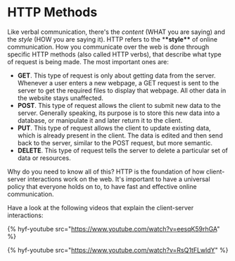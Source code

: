 # HTTP Methods

Like verbal communication, there's the _content_ (WHAT you are saying) and the _style_ (HOW you are saying it). HTTP refers to the \***\*style\*\*** of online communication. How you communicate over the web is done through specific HTTP methods (also called HTTP verbs), that describe what type of request is being made. The most important ones are:

-   **GET**. This type of request is only about getting data from the server. Whenever a user enters a new webpage, a GET request is sent to the server to get the required files to display that webpage. All other data in the website stays unaffected.
-   **POST**. This type of request allows the client to submit new data to the server. Generally speaking, its purpose is to store this new data into a database, or manipulate it and later return it to the client.
-   **PUT**. This type of request allows the client to update existing data, which is already present in the client. The data is edited and then send back to the server, similar to the POST request, but more semantic.
-   **DELETE**. This type of request tells the server to delete a particular set of data or resources.

Why do you need to know all of this? HTTP is the foundation of how client-server interactions work on the web. It's important to have a universal policy that everyone holds on to, to have fast and effective online communication.

Have a look at the following videos that explain the client-server interactions:

{% hyf-youtube src="https://www.youtube.com/watch?v=eesqK59rhGA" %}

{% hyf-youtube src="https://www.youtube.com/watch?v=RsQ1tFLwldY" %}
